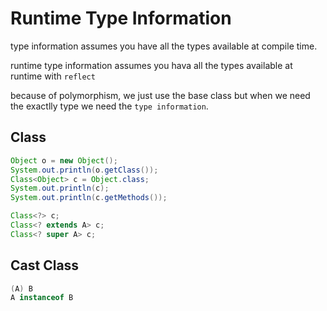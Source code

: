 # Runtime Type Information

type information assumes you have all the types
available at compile time.

runtime type information assumes you hava all the 
types available at runtime with `reflect`

because of polymorphism, we just use the
base class but when we need the exactlly type we
need the `type information`.

## Class

```java
Object o = new Object();
System.out.println(o.getClass());
Class<Object> c = Object.class;
System.out.println(c);
System.out.println(c.getMethods());
```

```java
Class<?> c;
Class<? extends A> c;
Class<? super A> c;
```

## Cast Class

```java
(A) B
A instanceof B
```